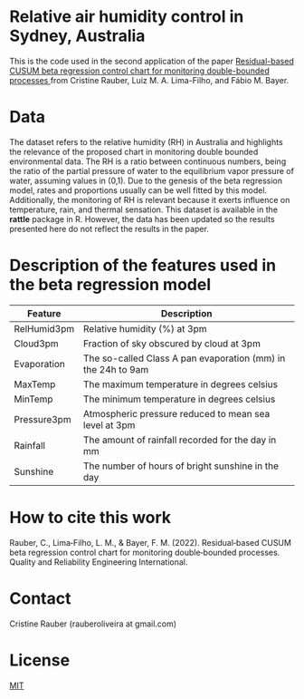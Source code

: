 # Relative air humidity control in Sydney, Australia

This is the code used in the second application of the paper [Residual-based CUSUM beta regression control chart for monitoring double-bounded processes
](https://onlinelibrary.wiley.com/doi/abs/10.1002/qre.3140) from Cristine Rauber, Luiz M. A. Lima-Filho, and Fábio M. Bayer.

# Data 

The dataset refers to the relative humidity (RH) in Australia and highlights the relevance of the proposed chart in monitoring double bounded environmental data. The RH is a ratio between continuous numbers, being the ratio of the partial pressure of water to the equilibrium vapor pressure of water, assuming values in (0,1). Due to the genesis of the beta regression model, rates and proportions usually can be well fitted by this model. Additionally, the monitoring of RH is relevant because it exerts influence on temperature, rain, and thermal sensation. This dataset is available in the **rattle** package in R. However, the data has been updated so the results presented here do not reflect the results in the paper.

# Description of the features used in the beta regression model

| Feature     | Description                                                    |
|-------------|----------------------------------------------------------------|
|RelHumid3pm  | Relative humidity (%) at 3pm                                   |
|Cloud3pm     | Fraction of sky obscured by cloud at 3pm                       |
|Evaporation  | The so-called Class A pan evaporation (mm) in the 24h to 9am   |
|MaxTemp      | The maximum temperature in degrees celsius                     |
|MinTemp      | The minimum temperature in degrees celsius                     |
|Pressure3pm  | Atmospheric pressure reduced to mean sea level at 3pm          |
|Rainfall     | The amount of rainfall recorded for the day in mm              |
|Sunshine     | The number of hours of bright sunshine in the day              |


# How to cite this work

Rauber, C., Lima‐Filho, L. M., & Bayer, F. M. (2022). Residual‐based CUSUM beta regression control chart for monitoring double‐bounded processes. Quality and Reliability Engineering International.


# Contact

Cristine Rauber (rauberoliveira at gmail.com)

# License

[MIT](https://github.com/rauberc/humidity-control/blob/main/LICENSE)
